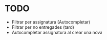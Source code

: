 # TODO

- Filtrar per assignatura (Autocompletar)
- Filtrar per no entregades (tard)
- Autocompletar assignatura al crear una nova
